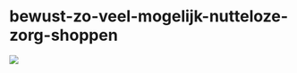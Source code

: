 # bewust-zo-veel-mogelijk-nutteloze-zorg-shoppen
![](https://github.com/nondejus/bewust-zo-veel-mogelijk-nutteloze-zorg-shoppen/blob/main/9f58709543_meerdanapplaus.jpg)
